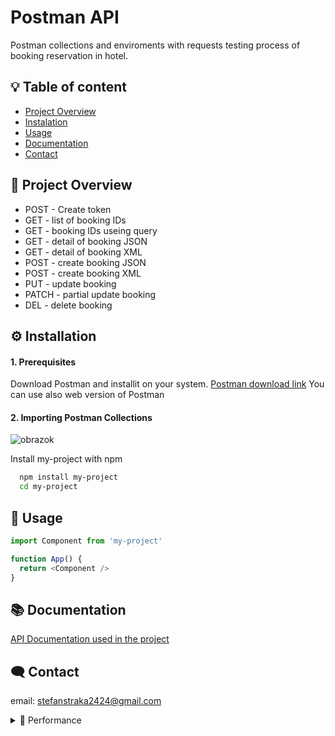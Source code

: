 
# Postman API

Postman collections and enviroments with requests testing process of booking reservation in hotel.




## :bulb: Table of content
- [Project Overview](#-project-overview)
- [Instalation](#-installation)
- [Usage](#-usage)
- [Documentation](#-documentation)
- [Contact](#-contact)
## 📖 Project Overview

- POST - Create token
- GET - list of booking IDs
- GET - booking IDs useing query
- GET - detail of booking JSON
- GET - detail of booking XML
- POST - create booking JSON
- POST - create booking XML
- PUT - update booking
- PATCH - partial update booking
- DEL - delete booking
## ⚙️ Installation
#### 1. Prerequisites
Download Postman and installit on your system.
[Postman download link](https://www.postman.com/downloads/)
You can use also web version of Postman
#### 2. Importing Postman Collections
![obrazok](https://github.com/Stefan-Straka/Postman2/blob/main/Screenshots/GithubObr.png)



Install my-project with npm


```bash
  npm install my-project
  cd my-project
```
    
## 📝 Usage

```javascript
import Component from 'my-project'

function App() {
  return <Component />
}
```


## 📚 Documentation

[API Documentation used in the project](https://restful-booker.herokuapp.com/apidoc/index.html)






## 🗨️ Contact
email: stefanstraka2424@gmail.com

<details>
  <summary>🚀 Performance</summary>
  
  - **Async Projections**
  - **Snapshotting**
  - **Minimize Exceptions**
  - **Pool HTTP connections with HttpClientFactory**
  - **DbContext Pooling**

</details>
